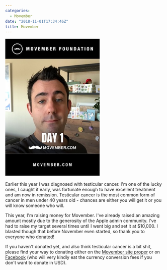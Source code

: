 ```yaml
---
categories:
  - Movember
date: "2018-11-01T17:34:46Z"
title: Movember
---
```


![Movember](/images/posts/2018-11-01/movember.jpg)

Earlier this year I was diagnosed with testicular cancer. I'm one of the lucky ones, I caught it early, was fortunate enough to have excellent treatment and am now in remission. Testicular cancer is the most common form of cancer in men under 40 years old - chances are either you will get it or you will know someone who will.

This year, I'm raising money for Movember. I've already raised an amazing amount mostly due to the generosity of the Apple admin community. I've had to raise my target several times until I went big and set it at \$10,000. I blasted though that before November even started, so thank you to everyone who donated!

If you haven't donated yet, and also think testicular cancer is a bit shit, please find your way to donating either on the [Movember site proper](https://graham.at/movember) or on [Facebook](https://www.facebook.com/donate/2170305706568894/?fundraiser_source=external_url) (who will very kindly eat the currency conversion fees if you don't want to donate in USD).
